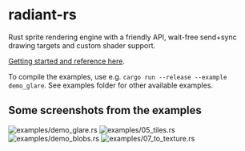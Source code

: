 # radiant-rs
Rust sprite rendering engine with a friendly API, wait-free send+sync drawing targets and custom shader support.

[Getting started and reference here](https://docs.rs/radiant-rs/).

To compile the examples, use e.g. `cargo run --release --example demo_glare`. See examples folder for other available examples.

## Some screenshots from the examples

![examples/demo_glare.rs](https://sinesc.github.io/images/radiant/glare.png "examples/demo_glare.rs")
![examples/05_tiles.rs](https://sinesc.github.io/images/radiant/tiles2.png "examples/05_tiles.rs")
![examples/demo_blobs.rs](https://sinesc.github.io/images/radiant/bloom.png "examples/demo_blobs.rs")
![examples/07_to_texture.rs](https://sinesc.github.io/images/radiant/to_texture.png "examples/07_to_texture.rs")

